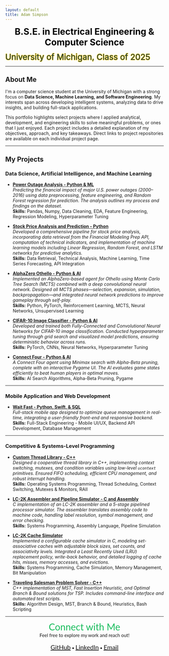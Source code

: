```yaml
---
layout: default
title: Adam Simpson
---
```



<p style="text-align: center; font-weight: bold;">
  <span style="
      color:rgb(0, 0, 0); 
      font-size: 28px;">B.S.E. in Electrical Engineering & Computer Science</span><br>
  
  <span style="
      color:rgb(12, 51, 86); 
      font-size: 26px; 
      text-shadow: 
        -1px -1px 0 #FFCB05, 
        1px -1px 0 #FFCB05, 
        -1px 1px 0 #FFCB05, 
        1px 1px 0 #FFCB05;">University of Michigan, Class of 2025</span>
</p>

---

## About Me

I'm a computer science student at the University of Michigan with a strong focus on **Data Science, Machine Learning, and Software Engineering**. My interests span across developing intelligent systems, analyzing data to drive insights, and building full-stack applications.  

This portfolio highlights select projects where I applied analytical, development, and engineering skills to solve meaningful problems, or ones that I just enjoyed. Each project includes a detailed explanation of my objectives, approach, and key takeaways. Direct links to project repositories are available on each individual project page.

---

## My Projects


### Data Science, Artificial Intelligence, and Machine Learning

- [**Power Outage Analysis - Python & ML**](./projects/power-outage.html)  
  *Predicting the financial impact of major U.S. power outages (2000–2016) using data preprocessing, feature engineering, and Random Forest regression for prediction. The analysis outlines my process and findings on the dataset.*  
  **Skills:** Pandas, Numpy, Data Cleaning, EDA, Feature Engineering, Regression Modeling, Hyperparameter Tuning

- [**Stock Price Analysis and Prediction - Python**](./projects/stock.html)  
  *Developed a comprehensive pipeline for stock price analysis, incorporating data retrieval from the Financial Modeling Prep API, computation of technical indicators, and implementation of machine learning models including Linear Regression, Random Forest, and LSTM networks for predictive analytics.*  
  **Skills:** Data Retrieval, Technical Analysis, Machine Learning, Time Series Forecasting, API Integration

- [**AlphaZero Othello - Python & AI**](./projects/alz.html)  
  *Implemented an AlphaZero-based agent for Othello using Monte Carlo Tree Search (MCTS) combined with a deep convolutional neural network. Designed all MCTS phases—selection, expansion, simulation, backpropagation—and integrated neural network predictions to improve gameplay through self-play.*  
  **Skills:** Python, PyTorch, Reinforcement Learning, MCTS, Neural Networks, Unsupervised Learning
  
- [**CIFAR-10 Image Classifier - Python & AI**](./projects/img.html)  
  *Developed and trained both Fully-Connected and Convolutional Neural Networks for CIFAR-10 image classification. Conducted hyperparameter tuning through grid search and visualized model predictions, ensuring deterministic behavior across runs.*  
  **Skills:** PyTorch, CNNs, Neural Networks, Hyperparameter Tuning

- [**Connect Four - Python & AI**](./projects/connect_four.html)  
  *A Connect Four agent using Minimax search with Alpha-Beta pruning, complete with an interactive Pygame UI. The AI evaluates game states efficiently to beat human players in optimal moves.*  
  **Skills:** AI Search Algorithms, Alpha-Beta Pruning, Pygame

---

### Mobile Application and Web Development
- [**Wait Fast - Python, Swift, & SQL**](./projects/wait_fast.html)  
  *Full-stack mobile app designed to optimize queue management in real-time, integrating a user-friendly front-end and responsive backend.*  
  **Skills:** Full-Stack Engineering - Mobile UI/UX, Backend API Development, Database Management

---

### Competitive & Systems-Level Programming
- [**Custom Thread Library - C++**](./projects/thread2.html)  
  *Designed a cooperative thread library in C++, implementing context switching, mutexes, and condition variables using low-level `ucontext` primitives. Ensured FIFO scheduling, efficient CPU management, and robust interrupt handling.*  
  **Skills:** Operating Systems Programming, Thread Scheduling, Context Switching, Mutexes & Monitors, RAII

- [**LC-2K Assembler and Pipeline Simulator - C and Assembly**](./projects/assembler.html)  
  *C implementation of an LC-2K assembler and a 5-stage pipelined processor simulator. The assembler translates assembly code to machine code, handling label resolution, symbol management, and error checking.*  
  **Skills:** Systems Programming, Assembly Language, Pipeline Simulation

- [**LC-2K Cache Simulator**](./projects/cache.html)  
  *Implemented a configurable cache simulator in C, modeling set-associative caches with adjustable block sizes, set counts, and associativity levels. Integrated a Least Recently Used (LRU) replacement policy, write-back behavior, and detailed logging of cache hits, misses, memory accesses, and evictions.*  
  **Skills:** Systems Programming, Cache Simulation, Memory Management, Bit Manipulation

- [**Traveling Salesman Problem Solver - C++**](./projects/tsp.html)  
  *C++ implementation of MST, Fast Insertion Heuristic, and Optimal Branch & Bound solutions for TSP. Includes command-line interface and automated test scripts.*  
  **Skills:** Algorithm Design, MST, Branch & Bound, Heuristics, Bash Scripting

---

<p align="center" style="font-family: 'Lato', sans-serif;">
  <span style="font-size: 30px; color:rgb(26, 188, 93); font-weight: normal;">Connect with Me</span><br>
  <span style="font-size: 15px;">Feel free to explore my work and reach out!</span><br><br>
  <a href="https://github.com/will51mps0n" style="font-size: 20px;">GitHub</a> •
  <a href="https://www.linkedin.com/in/adam-simpson-b6a3201a7/" style="font-size: 20px;">LinkedIn</a> •
  <a href="mailto:adwisi@umich.edu" style="font-size: 20px;">Email</a>
</p>



